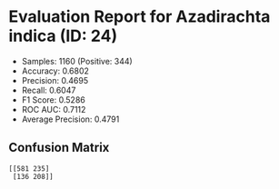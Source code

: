 # Evaluation Report for Azadirachta indica (ID: 24)
- Samples: 1160 (Positive: 344)
- Accuracy: 0.6802
- Precision: 0.4695
- Recall: 0.6047
- F1 Score: 0.5286
- ROC AUC: 0.7112
- Average Precision: 0.4791

## Confusion Matrix
```
[[581 235]
 [136 208]]
```